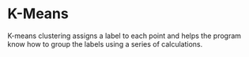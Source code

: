 # K-Means
K-means clustering assigns a label to each point and helps the program know how to group the labels using a series of calculations.
